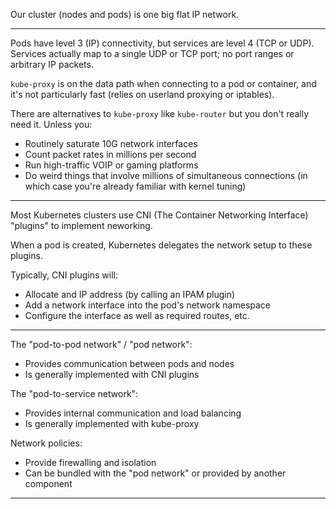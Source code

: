 Our cluster (nodes and pods) is one big flat IP network.
 
---

Pods have level 3 (IP) connectivity, but services are level 4 (TCP or UDP). Services actually map to a single UDP or TCP port; no port ranges or arbitrary IP packets.

`kube-proxy` is on the data path when connecting to a pod or container, and it's not particularly fast (relies on userland proxying or iptables).

There are alternatives to `kube-proxy` like `kube-router` but you don't really need it. Unless you:
- Routinely saturate 10G network interfaces
- Count packet rates in millions per second
- Run high-traffic VOIP or gaming platforms
- Do weird things that involve millions of simultaneous connections (in which case you're already familiar with kernel tuning)

---

Most Kubernetes clusters use CNI (The Container Networking Interface) "plugins" to implement neworking.

When a pod is created, Kubernetes delegates the network setup to these plugins.

Typically, CNI plugins will:
- Allocate and IP address (by calling an IPAM plugin)
- Add a network interface into the pod's network namespace
- Configure the interface as well as required routes, etc.

---

The "pod-to-pod network" / "pod network":
- Provides communication between pods and nodes
- Is generally implemented with CNI plugins

The "pod-to-service network":
- Provides internal communication and load balancing
- Is generally implemented with kube-proxy

Network policies:
- Provide firewalling and isolation
- Can be bundled with the "pod network" or provided by another component

---
